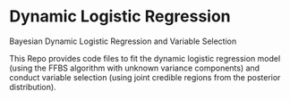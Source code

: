 # Dynamic Logistic Regression

Bayesian Dynamic Logistic Regression and Variable Selection

This Repo provides code files to fit the dynamic logistic regression model (using the FFBS algorithm with unknown variance components) and conduct variable selection (using joint credible regions from the posterior distribution). 
